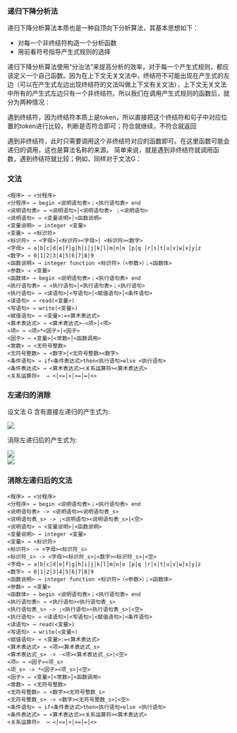 ### 递归下降分析法
递归下降分析算法本质也是一种自顶向下分析算法，其基本思想如下：

- 对每一个非终结符构造一个分析函数
- 用前看符号指导产生式规则的选择

递归下降分析算法使用“分治法”来提高分析的效率，对于每一个产生式规则，都应该定义一个自己函数。因为在上下文无关文法中，终结符不可能出现在产生式的左边（可以在产生式左边出现终结符的文法叫做上下文有关文法），上下文无关文法中所有的产生式左边只有一个非终结符。所以我们在调用产生式规则的函数后，就分为两种情况：

遇到终结符，因为终结符本质上是token，所以直接把这个终结符和句子中对应位置的token进行比较，判断是否符合即可；符合就继续，不符合就返回

遇到非终结符，此时只需要调用这个非终结符对应的函数即可。在这里函数可能会递归的调用，这也是算法名称的来源。
简单来说，就是遇到非终结符就调用函数，遇到终结符就比较；例如，同样对于文法G：

### 文法
```
<程序> → <分程序>
<分程序> → begin <说明语句表>；<执行语句表> end
<说明语句表> → <说明语句>│<说明语句表> ；<说明语句>
<说明语句> → <变量说明>│<函数说明>
<变量说明> → integer <变量>
<变量> → <标识符>
<标识符> → <字母>│<标识符><字母>│ <标识符><数字>
<字母> → a│b│c│d│e│f│g│h│i│j│k│l│m│n│o │p│q │r│s│t│u│v│w│x│y│z
<数字> → 0│1│2│3│4│5│6│7│8│9
<函数说明> → integer function <标识符>（<参数>）；<函数体>
<参数> → <变量>
<函数体> → begin <说明语句表>；<执行语句表> end
<执行语句表> → <执行语句>│<执行语句表>；<执行语句>
<执行语句> → <读语句>│<写语句>│<赋值语句>│<条件语句>
<读语句> → read(<变量>)
<写语句> → write(<变量>)
<赋值语句> → <变量>:=<算术表达式>
<算术表达式> → <算术表达式>-<项>│<项>
<项> → <项>*<因子>│<因子>
<因子> → <变量>│<常数>│<函数调用>
<常数> → <无符号整数>
<无符号整数> → <数字>│<无符号整数><数字>
<条件语句> → if<条件表达式>then<执行语句>else <执行语句>
<条件表达式> → <算术表达式><关系运算符><算术表达式>
<关系运算符>  → <│<=│>│>=│=│<>
```
### 左递归的消除
设文法 G 含有直接左递归的产生式为:

<img src='https://latex.codecogs.com/svg.latex?A%20\rightarrow%20A\alpha_1|A\alpha_2|...|A\alpha_n|\beta' />

消除左递归后的产生式为:

<img src='https://latex.codecogs.com/svg.latex?A%20\rightarrow%20\beta%20A^%27' />
<br/>
<img src='https://latex.codecogs.com/svg.latex?A%20^{%27}%20\rightarrow%20\alpha_1A^{%27}|\alpha_2A^{%27}|...|\alpha_nA^{%27}|%20\varepsilon' />


### 消除左递归后的文法
```
<程序> → <分程序>
<分程序> → begin <说明语句表>；<执行语句表> end
<说明语句表> -> <说明语句><说明语句表_s>
<说明语句表_s> -> ;<说明语句><说明语句表_s>|<空>
<说明语句> → <变量说明>│<函数说明>
<变量说明> → integer <变量>
<变量> → <标识符>
<标识符> -> <字母><标识符_s>
<标识符_s> -> <字母><标识符_s>|<数字><标识符_s>|<空>
<字母> → a│b│c│d│e│f│g│h│i│j│k│l│m│n│o │p│q │r│s│t│u│v│w│x│y│z
<数字> → 0│1│2│3│4│5│6│7│8│9
<函数说明> → integer function <标识符>（<参数>）；<函数体>
<参数> → <变量>
<函数体> → begin <说明语句表>；<执行语句表> end
<执行语句表> → <执行语句><执行语句表_s>
<执行语句表_s> -> ;<执行语句><执行语句表_s>|<空>
<执行语句> → <读语句>│<写语句>│<赋值语句>│<条件语句>
<读语句> → read(<变量>)
<写语句> → write(<变量>)
<赋值语句> → <变量>:=<算术表达式>
<算术表达式> → <项><算术表达式_s>
<算术表达式_s> -> -<项><算术表达式_s>|<空>
<项> → <因子><项_s>
<项_s> -> *<因子><项_s>|<空>
<因子> → <变量>│<常数>│<函数调用>
<常数> → <无符号整数>
<无符号整数> → <数字><无符号整数_s>
<无符号整数_s> -> <数字><无符号整数_s>|<空>
<条件语句> → if<条件表达式>then<执行语句>else <执行语句>
<条件表达式> → <算术表达式><关系运算符><算术表达式>
<关系运算符>  → <│<=│>│>=│=│<>
```